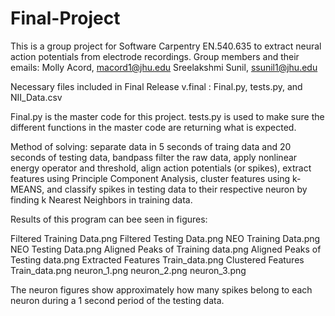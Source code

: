 # Final-Project

This is a group project for Software Carpentry EN.540.635 to extract neural action potentials from electrode recordings. Group members and their emails: Molly Acord, macord1@jhu.edu Sreelakshmi Sunil, ssunil1@jhu.edu

Necessary files included in Final Release v.final : Final.py, tests.py, and NII_Data.csv

Final.py is the master code for this project. tests.py is used to make sure the different functions in the master code are returning what is expected.

Method of solving: separate data in 5 seconds of traing data and 20 seconds of testing data, bandpass filter the raw data, apply nonlinear energy operator and threshold, align action potentials (or spikes), extract features using Principle Component Analysis, cluster features using k-MEANS, and classify spikes in testing data to their respective neuron by finding k Nearest Neighbors in training data. 

Results of this program can bee seen in figures:

Filtered Training Data.png
Filtered Testing Data.png
NEO Training Data.png
NEO Testing Data.png
Aligned Peaks of Training data.png
Aligned Peaks of Testing data.png
Extracted Features Train_data.png
Clustered Features Train_data.png
neuron_1.png
neuron_2.png
neuron_3.png

The neuron figures show approximately how many spikes belong to each neuron during a 1 second period of the testing data.
